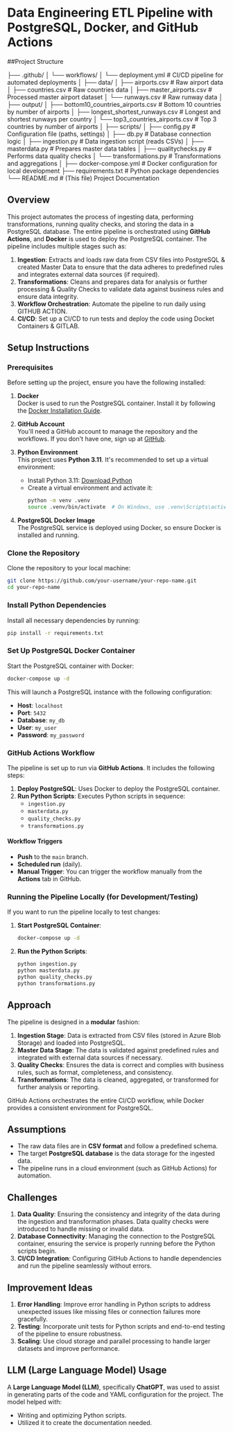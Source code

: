 
# Data Engineering ETL Pipeline with PostgreSQL, Docker, and GitHub Actions


##Project Structure

├── .github/
│   └── workflows/
│       └── deployment.yml            # CI/CD pipeline for automated deployments
│
├── data/
│   ├── airports.csv                   # Raw airport data
│   ├── countries.csv                  # Raw countries data
│   ├── master_airports.csv            # Processed master airport dataset
│   └── runways.csv                    # Raw runway data
│
├── output/
│   ├── bottom10_countries_airports.csv # Bottom 10 countries by number of airports
│   ├── longest_shortest_runways.csv    # Longest and shortest runways per country
│   └── top3_countries_airports.csv     # Top 3 countries by number of airports
│
├── scripts/
│   ├── config.py                      # Configuration file (paths, settings)
│   ├── db.py                          # Database connection logic
│   ├── ingestion.py                   # Data ingestion script (reads CSVs)
│   ├── masterdata.py                  # Prepares master data tables
│   ├── qualitychecks.py               # Performs data quality checks
│   └── transformations.py             # Transformations and aggregations
│
├── docker-compose.yml                 # Docker configuration for local development
├── requirements.txt                   # Python package dependencies
└── README.md                          # (This file) Project Documentation

## Overview
This project automates the process of ingesting data, performing transformations, running quality checks, and storing the data in a PostgreSQL database. The entire pipeline is orchestrated using **GitHub Actions**, and **Docker** is used to deploy the PostgreSQL container. The pipeline includes multiple stages such as:

1. **Ingestion**: Extracts and loads raw data from CSV files into PostgreSQL & created Master Data to ensure that the data adheres to predefined rules and integrates external data sources (if required).
2. **Transformations**: Cleans and prepares data for analysis or further processing & Quality Checks to validate data against business rules and ensure data integrity.
3. **Workflow Orchestration**: Automate the pipeline to run daily using GITHUB ACTION.
4. **CI/CD**: Set up a CI/CD to run tests and deploy the code using Docket Containers & GITLAB.

## Setup Instructions

### Prerequisites
Before setting up the project, ensure you have the following installed:

1. **Docker**  
   Docker is used to run the PostgreSQL container. Install it by following the [Docker Installation Guide](https://docs.docker.com/get-docker/).

2. **GitHub Account**  
   You'll need a GitHub account to manage the repository and the workflows. If you don't have one, sign up at [GitHub](https://github.com/join).

3. **Python Environment**  
   This project uses **Python 3.11**. It's recommended to set up a virtual environment:
   - Install Python 3.11: [Download Python](https://www.python.org/downloads/)
   - Create a virtual environment and activate it:
     ```bash
     python -m venv .venv
     source .venv/bin/activate  # On Windows, use .venv\Scripts\activate
     ```

4. **PostgreSQL Docker Image**  
   The PostgreSQL service is deployed using Docker, so ensure Docker is installed and running.

### Clone the Repository
Clone the repository to your local machine:
```bash
git clone https://github.com/your-username/your-repo-name.git
cd your-repo-name
```

### Install Python Dependencies
Install all necessary dependencies by running:
```bash
pip install -r requirements.txt
```

### Set Up PostgreSQL Docker Container
Start the PostgreSQL container with Docker:
```bash
docker-compose up -d
```
This will launch a PostgreSQL instance with the following configuration:
- **Host**: `localhost`
- **Port**: `5432`
- **Database**: `my_db`
- **User**: `my_user`
- **Password**: `my_password`

### GitHub Actions Workflow
The pipeline is set up to run via **GitHub Actions**. It includes the following steps:
1. **Deploy PostgreSQL**: Uses Docker to deploy the PostgreSQL container.
2. **Run Python Scripts**: Executes Python scripts in sequence:
   - `ingestion.py`
   - `masterdata.py`
   - `quality_checks.py`
   - `transformations.py`
     
#### Workflow Triggers
- **Push** to the `main` branch.
- **Scheduled run** (daily).
- **Manual Trigger**: You can trigger the workflow manually from the **Actions** tab in GitHub.

### Running the Pipeline Locally (for Development/Testing)
If you want to run the pipeline locally to test changes:
1. **Start PostgreSQL Container**:
   ```bash
   docker-compose up -d
   ```
2. **Run the Python Scripts**:
   ```bash
   python ingestion.py
   python masterdata.py
   python quality_checks.py
   python transformations.py
   ```

## Approach
The pipeline is designed in a **modular** fashion:
1. **Ingestion Stage**: Data is extracted from CSV files (stored in Azure Blob Storage) and loaded into PostgreSQL.
2. **Master Data Stage**: The data is validated against predefined rules and integrated with external data sources if necessary.
3. **Quality Checks**: Ensures the data is correct and complies with business rules, such as format, completeness, and consistency.
4. **Transformations**: The data is cleaned, aggregated, or transformed for further analysis or reporting.

GitHub Actions orchestrates the entire CI/CD workflow, while Docker provides a consistent environment for PostgreSQL.

## Assumptions
- The raw data files are in **CSV format** and follow a predefined schema.
- The target **PostgreSQL database** is the data storage for the ingested data.
- The pipeline runs in a cloud environment (such as GitHub Actions) for automation.

## Challenges
1. **Data Quality**: Ensuring the consistency and integrity of the data during the ingestion and transformation phases. Data quality checks were introduced to handle missing or invalid data.
2. **Database Connectivity**: Managing the connection to the PostgreSQL container, ensuring the service is properly running before the Python scripts begin.
3. **CI/CD Integration**: Configuring GitHub Actions to handle dependencies and run the pipeline seamlessly without errors.

## Improvement Ideas
1. **Error Handling**: Improve error handling in Python scripts to address unexpected issues like missing files or connection failures more gracefully.
2. **Testing**: Incorporate unit tests for Python scripts and end-to-end testing of the pipeline to ensure robustness.
3. **Scaling**: Use cloud storage and parallel processing to handle larger datasets and improve performance.

## LLM (Large Language Model) Usage
A **Large Language Model (LLM)**, specifically **ChatGPT**, was used to assist in generating parts of the code and YAML configuration for the project. The model helped with:
- Writing and optimizing Python scripts.
- Utilized it to create the documentation needed.

